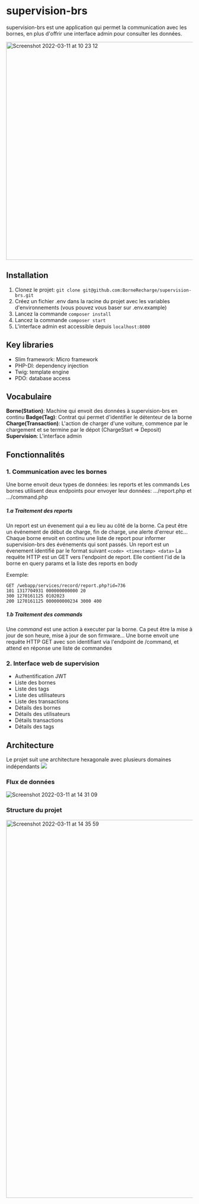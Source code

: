 # supervision-brs

supervision-brs est une application qui permet la communication avec les bornes, en plus d'offrir une interface admin pour consulter les données.

<img width="589" alt="Screenshot 2022-03-11 at 10 23 12" src="https://user-images.githubusercontent.com/98808446/157877613-380fc0fc-8c4b-41a9-88d5-61dce78148f3.png">

## Installation
1. Clonez le projet: `git clone git@github.com:BorneRecharge/supervision-brs.git`
2. Créez un fichier .env dans la racine du projet avec les variables d'environnements (vous pouvez vous baser sur .env.example)
3. Lancez la commande `composer install`
4. Lancez la commande `composer start`
5. L'interface admin est accessible depuis `localhost:8080`

## Key libraries
- Slim framework: Micro framework 
- PHP-DI: dependency injection
- Twig: template engine
- PDO: database access

## Vocabulaire
**Borne(Station)**: Machine qui envoit des données à supervision-brs en continu
**Badge(Tag)**: Contrat qui permet d'identifier le détenteur de la borne
**Charge(Transaction)**: L'action de charger d'une voiture, commence par le chargement et se termine par le dépot 
(ChargeStart => Deposit)
**Supervision**: L'interface admin

## Fonctionnalités
### 1. Communication avec les bornes
Une borne envoit deux types de données: les reports et les commands
Les bornes utilisent deux endpoints pour envoyer leur données: .../report.php et .../command.php
##### 1.a Traitement des *reports*
Un report est un évenement qui a eu lieu au côté de la borne. Ca peut être un événement de début de charge, fin de charge, une alerte d'erreur etc...
Chaque borne envoit en continu une liste de report pour informer supervision-brs des événements qui sont passés.
Un report est un évenement identifié par le format suivant `<code> <timestamp> <data>`
La requête HTTP est un GET vers l'endpoint de report. Elle contient l'id de la borne en query params et la liste des reports en body

Exemple:
```
GET /webapp/services/record/report.php?id=736
101 1317704931 000000000000 20
300 1270161125 0102023
200 1270161125 000000000234 3000 400
```
##### 1.b Traitement des *commands*
Une *command* est une action à executer par la borne. Ca peut être la mise à jour de son heure, mise à jour de son firmware...
Une borne envoit une requête HTTP GET avec son identifiant via l'endpoint de /command, et attend en réponse une liste de commandes

### 2. Interface web de supervision
- Authentification JWT
- Liste des bornes
- Liste des tags
- Liste des utilisateurs
- Liste des transactions
- Détails des bornes
- Détails des utilisateurs
- Détails transactions
- Détails des tags

## Architecture
Le projet suit une architecture hexagonale avec plusieurs domaines indépendants
<img src="http://oumarkonate.com/wp-content/uploads/2019/11/Hexagonal-architecture.png" >

### Flux de données

<img  alt="Screenshot 2022-03-11 at 14 31 09" src="https://user-images.githubusercontent.com/98808446/157877588-5d9391d3-8e07-4273-ba30-c60b9a8aa5b3.png">

### Structure du projet

<img width="1021" alt="Screenshot 2022-03-11 at 14 35 59" src="https://user-images.githubusercontent.com/98808446/157878270-27e322a4-7e9b-4e93-948e-f3640f37c683.png">
